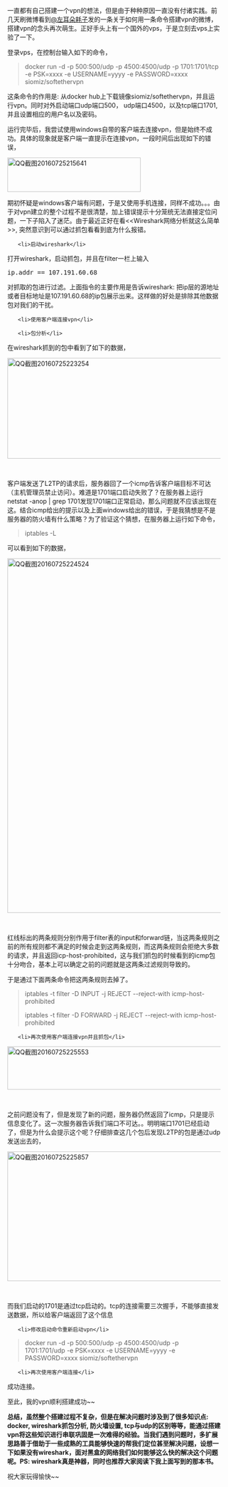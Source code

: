 <ol>

一直都有自己搭建一个vpn的想法，但是由于种种原因一直没有付诸实践。前几天刷微博看到<a href="http://weibo.com/u/1401880315" target="_blank">@左耳朵耗子</a>发的一条关于如何用一条命令搭建vpn的微博，搭建vpn的念头再次萌生。正好手头上有一个国外的vps，于是立刻去vps上实验了一下。



登录vps，在控制台输入如下的命令，

<blockquote>docker run -d -p 500:500/udp -p 4500:4500/udp -p 1701:1701/tcp -e PSK=xxxx -e USERNAME=yyyy -e PASSWORD=xxxx siomiz/softethervpn</blockquote>

这条命令的作用是: 从docker hub上下载镜像siomiz/softethervpn，并且运行vpn。同时对外启动端口udp端口500， udp端口4500，以及tcp端口1701,  并且设置相应的用户名以及密码。



运行完毕后，我尝试使用windows自带的客户端去连接vpn，但是始终不成功。具体的现象就是客户端一直提示在连接vpn，一段时间后出现如下的错误，



<a href="http://zblacker.com/wp-content/uploads/2016/07/QQ截图20160725215641.png"><img class="alignnone wp-image-148" src="http://zblacker.com/wp-content/uploads/2016/07/QQ截图20160725215641-300x77.png" alt="QQ截图20160725215641" width="300" height="77" /></a>



期初怀疑是windows客户端有问题，于是又使用手机连接，同样不成功。。。由于对vpn建立的整个过程不是很清楚，加上错误提示十分笼统无法直接定位问题，一下子陷入了迷茫。由于最近正好在看&lt;&lt;Wireshark网络分析就这么简单&gt;&gt;,  突然意识到可以通过抓包看看到底为什么报错。

<ul style="list-style-type: circle;">

	<li>启动wireshark</li>

</ul>

打开wireshark，启动抓包，并且在filter一栏上输入

<pre class="EnlighterJSRAW" data-enlighter-language="null">ip.addr == 107.191.60.68</pre>

对抓取的包进行过滤。上面指令的主要作用是告诉wireshark: 把ip层的源地址或者目标地址是107.191.60.68的ip包展示出来。这样做的好处是排除其他数据包对我们的干扰。

<ul style="list-style-type: circle;">

	<li>使用客户端连接vpn</li>

	<li>包分析</li>

</ul>

在wireshark抓到的包中看到了如下的数据，



<a href="http://zblacker.com/wp-content/uploads/2016/07/QQ截图20160725223254.png"><img class="alignnone wp-image-149 size-full" src="http://zblacker.com/wp-content/uploads/2016/07/QQ截图20160725223254.png" alt="QQ截图20160725223254" width="830" height="226" /></a>



&nbsp;



客户端发送了L2TP的请求后，服务器回了一个icmp告诉客户端目标不可达（主机管理员禁止访问）。难道是1701端口启动失败了？在服务器上运行netstat -anop | grep 1701发现1701端口正常启动，那么问题就不应该出现在这。结合icmp给出的提示以及上面windows给出的错误，于是我猜想是不是服务器的防火墙有什么策略？为了验证这个猜想，在服务器上运行如下命令，

<blockquote>iptables -L</blockquote>

可以看到如下的数据，



<a href="http://zblacker.com/wp-content/uploads/2016/07/QQ截图20160725224524.png"><img class="alignnone wp-image-150 size-full" src="http://zblacker.com/wp-content/uploads/2016/07/QQ截图20160725224524.png" alt="QQ截图20160725224524" width="1061" height="796" /></a>



&nbsp;



红线标出的两条规则分别作用于filter表的input和forward链，当这两条规则之前的所有规则都不满足的时候会走到这两条规则，而这两条规则会拒绝大多数的请求，并且返回icp-host-prohibited，这与我们抓包的时候看到的icmp包十分吻合，基本上可以确定之前的问题就是这两条过滤规则导致的。



于是通过下面两条命令把这两条规则去掉了。

<blockquote>iptables -t filter -D INPUT -j REJECT --reject-with icmp-host-prohibited

iptables -t filter -D FORWARD -j REJECT --reject-with icmp-host-prohibited</blockquote>

<ul style="list-style-type: circle;">

	<li>再次使用客户端连接vpn并且抓包</li>

</ul>

<a href="http://zblacker.com/wp-content/uploads/2016/07/QQ截图20160725225553.png"><img class="alignnone wp-image-151 size-full" src="http://zblacker.com/wp-content/uploads/2016/07/QQ截图20160725225553.png" alt="QQ截图20160725225553" width="901" height="97" /></a>



&nbsp;



之前问题没有了，但是发现了新的问题，服务器仍然返回了icmp，只是提示信息变化了。这一次服务器告诉我们端口不可达。。明明端口1701已经启动了，但是为什么会提示这个呢？仔细排查这几个包后发现L2TP的包是通过udp发送出去的，



<a href="http://zblacker.com/wp-content/uploads/2016/07/QQ截图20160725225857.png"><img class="alignnone wp-image-152 size-full" src="http://zblacker.com/wp-content/uploads/2016/07/QQ截图20160725225857.png" alt="QQ截图20160725225857" width="751" height="291" /></a>



&nbsp;



而我们启动的1701是通过tcp启动的。tcp的连接需要三次握手，不能够直接发送数据，所以给客户端返回了这个信息

<ul style="list-style-type: circle;">

	<li>修改启动命令重新启动vpn</li>

</ul>

<blockquote>docker run -d -p 500:500/udp -p 4500:4500/udp -p 1701:1701/udp -e PSK=xxxx -e USERNAME=yyyy -e PASSWORD=xxxx siomiz/softethervpn</blockquote>

<ul style="list-style-type: circle;">

	<li>再次使用客户端连接</li>

</ul>

成功连接。



至此，我的vpn顺利搭建成功~~



<strong>总结，虽然整个搭建过程不复杂，但是在解决问题时涉及到了很多知识点: docker, wireshark抓包分析, 防火墙设置, tcp与udp的区别等等，能通过搭建vpn将这些知识进行串联巩固是一次难得的经验。当我们遇到问题时，多扩展思路善于借助于一些成熟的工具能够快速的帮我们定位甚至解决问题，设想一下如果没有wireshark，面对黑盒的网络我们如何能够这么快的解决这个问题呢。PS: wireshark真是神器，同时也推荐大家阅读下我上面写到的那本书。</strong>



祝大家玩得愉快~~

